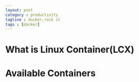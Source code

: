 ```yaml
---
layout: post
category : productivity
tagline : docker,rock it
tags : [docker]
---
```


# What is Linux Container(LCX)
# Available Containers




